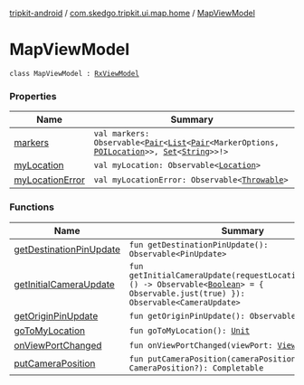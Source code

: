 [tripkit-android](../../index.md) / [com.skedgo.tripkit.ui.map.home](../index.md) / [MapViewModel](./index.md)

# MapViewModel

`class MapViewModel : `[`RxViewModel`](../../com.skedgo.tripkit.ui.core/-rx-view-model/index.md)

### Properties

| Name | Summary |
|---|---|
| [markers](markers.md) | `val markers: Observable<`[`Pair`](https://kotlinlang.org/api/latest/jvm/stdlib/kotlin/-pair/index.html)`<`[`List`](https://kotlinlang.org/api/latest/jvm/stdlib/kotlin.collections/-list/index.html)`<`[`Pair`](https://kotlinlang.org/api/latest/jvm/stdlib/kotlin/-pair/index.html)`<MarkerOptions, `[`POILocation`](../../com.skedgo.tripkit.ui.map/-p-o-i-location/index.md)`>>, `[`Set`](https://kotlinlang.org/api/latest/jvm/stdlib/kotlin.collections/-set/index.html)`<`[`String`](https://kotlinlang.org/api/latest/jvm/stdlib/kotlin/-string/index.html)`>>!>` |
| [myLocation](my-location.md) | `val myLocation: Observable<`[`Location`](../../com.skedgo.tripkit.common.model/-location/index.md)`>` |
| [myLocationError](my-location-error.md) | `val myLocationError: Observable<`[`Throwable`](https://kotlinlang.org/api/latest/jvm/stdlib/kotlin/-throwable/index.html)`>` |

### Functions

| Name | Summary |
|---|---|
| [getDestinationPinUpdate](get-destination-pin-update.md) | `fun getDestinationPinUpdate(): Observable<PinUpdate>` |
| [getInitialCameraUpdate](get-initial-camera-update.md) | `fun getInitialCameraUpdate(requestLocationPermission: () -> Observable<`[`Boolean`](https://kotlinlang.org/api/latest/jvm/stdlib/kotlin/-boolean/index.html)`> = { Observable.just(true) }): Observable<CameraUpdate>` |
| [getOriginPinUpdate](get-origin-pin-update.md) | `fun getOriginPinUpdate(): Observable<PinUpdate>` |
| [goToMyLocation](go-to-my-location.md) | `fun goToMyLocation(): `[`Unit`](https://kotlinlang.org/api/latest/jvm/stdlib/kotlin/-unit/index.html) |
| [onViewPortChanged](on-view-port-changed.md) | `fun onViewPortChanged(viewPort: `[`ViewPort`](../-view-port/index.md)`): `[`Unit`](https://kotlinlang.org/api/latest/jvm/stdlib/kotlin/-unit/index.html) |
| [putCameraPosition](put-camera-position.md) | `fun putCameraPosition(cameraPosition: CameraPosition?): Completable` |
